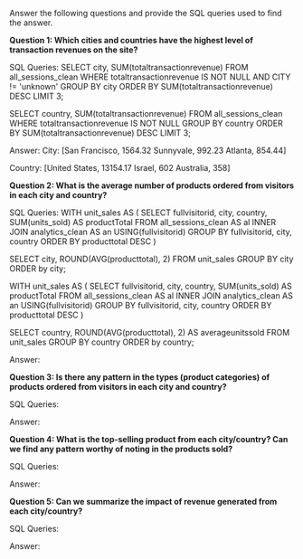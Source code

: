 Answer the following questions and provide the SQL queries used to find the answer.

    
**Question 1: Which cities and countries have the highest level of transaction revenues on the site?**


SQL Queries:
SELECT city,
		SUM(totaltransactionrevenue)
FROM all_sessions_clean
WHERE totaltransactionrevenue IS NOT NULL AND 
CITY != 'unknown'
GROUP BY city
ORDER BY SUM(totaltransactionrevenue) DESC
LIMIT 3;

SELECT country,
		SUM(totaltransactionrevenue)
FROM all_sessions_clean
WHERE totaltransactionrevenue IS NOT NULL
GROUP BY country
ORDER BY SUM(totaltransactionrevenue) DESC
LIMIT 3;


Answer:
City:
[San Francisco, 1564.32
 Sunnyvale,     992.23
 Atlanta,       854.44]

Country:
[United States, 13154.17
Israel,         602
Australia,      358]



**Question 2: What is the average number of products ordered from visitors in each city and country?**


SQL Queries:
WITH unit_sales AS (
	SELECT	fullvisitorid,
			city,
			country,
			SUM(units_sold) AS productTotal
	FROM all_sessions_clean AS al
	INNER JOIN analytics_clean AS an USING(fullvisitorid)
	GROUP BY fullvisitorid, city, country
	ORDER BY producttotal DESC
)

SELECT city, ROUND(AVG(producttotal), 2)
FROM unit_sales
GROUP BY city
ORDER by city;


WITH unit_sales AS (
	SELECT	fullvisitorid,
			city,
			country,
			SUM(units_sold) AS productTotal
	FROM all_sessions_clean AS al
	INNER JOIN analytics_clean AS an USING(fullvisitorid)
	GROUP BY fullvisitorid, city, country
	ORDER BY producttotal DESC
)

SELECT country, ROUND(AVG(producttotal), 2) AS averageunitssold
FROM unit_sales
GROUP BY country
ORDER by country;


Answer:





**Question 3: Is there any pattern in the types (product categories) of products ordered from visitors in each city and country?**


SQL Queries:



Answer:





**Question 4: What is the top-selling product from each city/country? Can we find any pattern worthy of noting in the products sold?**


SQL Queries:



Answer:





**Question 5: Can we summarize the impact of revenue generated from each city/country?**

SQL Queries:



Answer:







